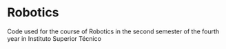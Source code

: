 # Robotics
Code used for the course of Robotics in the second semester of the fourth year in Instituto Superior Técnico
